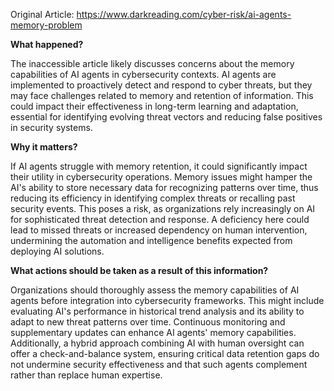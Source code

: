 Original Article: https://www.darkreading.com/cyber-risk/ai-agents-memory-problem

**What happened?**

The inaccessible article likely discusses concerns about the memory capabilities of AI agents in cybersecurity contexts. AI agents are implemented to proactively detect and respond to cyber threats, but they may face challenges related to memory and retention of information. This could impact their effectiveness in long-term learning and adaptation, essential for identifying evolving threat vectors and reducing false positives in security systems.

**Why it matters?**

If AI agents struggle with memory retention, it could significantly impact their utility in cybersecurity operations. Memory issues might hamper the AI's ability to store necessary data for recognizing patterns over time, thus reducing its efficiency in identifying complex threats or recalling past security events. This poses a risk, as organizations rely increasingly on AI for sophisticated threat detection and response. A deficiency here could lead to missed threats or increased dependency on human intervention, undermining the automation and intelligence benefits expected from deploying AI solutions.

**What actions should be taken as a result of this information?**

Organizations should thoroughly assess the memory capabilities of AI agents before integration into cybersecurity frameworks. This might include evaluating AI's performance in historical trend analysis and its ability to adapt to new threat patterns over time. Continuous monitoring and supplementary updates can enhance AI agents' memory capabilities. Additionally, a hybrid approach combining AI with human oversight can offer a check-and-balance system, ensuring critical data retention gaps do not undermine security effectiveness and that such agents complement rather than replace human expertise.